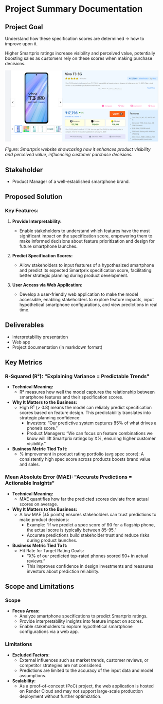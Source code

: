 # Project Summary Documentation

## Project Goal
Understand how these specification scores are determined -> how to improve upon it.

Higher Smartprix ratings increase visibility and perceived value, potentially boosting sales as customers rely on these scores when making purchase decisions.

<p align="center">
  <img src="./assets/smartprix.png" alt="Smartprix Workflow for Specification Rating Impact on Product Visibility and Value" width="600">
</p>

*Figure: Smartprix website showcasing how it enhances product visibility and perceived value, influencing customer purchase decisions.*

## Stakeholder
- Product Manager of a well-established smartphone brand.

## Proposed Solution

### Key Features:
1. **Provide Interpretability:**
   - Enable stakeholders to understand which features have the most significant impact on the specification score, empowering them to make informed decisions about feature prioritization and design for future smartphone launches.

2. **Predict Specification Scores:**
   - Allow stakeholders to input features of a hypothesized smartphone and predict its expected Smartprix specification score, facilitating better strategic planning during product development.

3. **User Access via Web Application:**
   - Develop a user-friendly web application to make the model accessible, enabling stakeholders to explore feature impacts, input hypothetical smartphone configurations, and view predictions in real time.

## Deliverables
- Interpretability presentation
- Web app
- Project documentation (in markdown format)

## Key Metrics

### R-Squared (R²): "Explaining Variance = Predictable Trends"
- **Technical Meaning:**
  - R² measures how well the model captures the relationship between smartphone features and their specification scores.
- **Why It Matters to the Business:**
  - High R² (> 0.8) means the model can reliably predict specification scores based on feature design. This predictability translates into strategic planning confidence:
    - Investors: “Our predictive system captures 85% of what drives a phone’s score.”
    - Product Managers: “We can focus on feature combinations we know will lift Smartprix ratings by X%, ensuring higher customer visibility.”
- **Business Metric Tied To It:**
  - % improvement in product rating portfolio (avg spec score): A consistently high spec score across products boosts brand value and sales.

### Mean Absolute Error (MAE): "Accurate Predictions = Actionable Insights"
- **Technical Meaning:**
  - MAE quantifies how far the predicted scores deviate from actual scores on average.
- **Why It Matters to the Business:**
  - A low MAE (±5 points) ensures stakeholders can trust predictions to make product decisions:
    - Example: “If we predict a spec score of 90 for a flagship phone, the actual score is typically between 85-95.”
    - Accurate predictions build stakeholder trust and reduce risks during product launches.
- **Business Metric Tied To It:**
  - Hit Rate for Target Rating Goals:
    - “X% of our predicted top-rated phones scored 90+ in actual reviews.”
    - This improves confidence in design investments and reassures investors about prediction reliability.

## Scope and Limitations

### Scope
- **Focus Areas:**
  - Analyze smartphone specifications to predict Smartprix ratings.
  - Provide interpretability insights into feature impact on scores.
  - Enable stakeholders to explore hypothetical smartphone configurations via a web app.

### Limitations
- **Excluded Factors:**
  - External influences such as market trends, customer reviews, or competitor strategies are not considered.
  - Predictions are limited to the accuracy of the input data and model assumptions.
- **Scalability:**
  - As a proof-of-concept (PoC) project, the web application is hosted on Render Cloud and may not support large-scale production deployment without further optimization.

